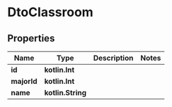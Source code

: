 
# DtoClassroom

## Properties
| Name | Type | Description | Notes |
| ------------ | ------------- | ------------- | ------------- |
| **id** | **kotlin.Int** |  |  |
| **majorId** | **kotlin.Int** |  |  |
| **name** | **kotlin.String** |  |  |



